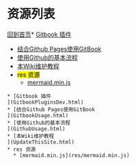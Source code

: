 
# 资源列表

[回到首页](https://charleechan.github.io/MyWiki)* [Gitbook 插件
](GitbookPluginsDev.html)
* [结合Github Pages使用GitBook
](GitbookUsage.html)
* [使用Github的基本流程
](GithubUsage.html)
* [本Wiki维护教程
](UpdateThisSite.html)
* <mark>res 资源</mark>
  * [mermaid.min.js](res/mermaid.min.js)


```mind:height=300,title=内容概要,color
* [Gitbook 插件
](GitbookPluginsDev.html)
* [结合Github Pages使用GitBook
](GitbookUsage.html)
* [使用Github的基本流程
](GithubUsage.html)
* [本Wiki维护教程
](UpdateThisSite.html)
* res 资源
  * [mermaid.min.js](res/mermaid.min.js)
```
